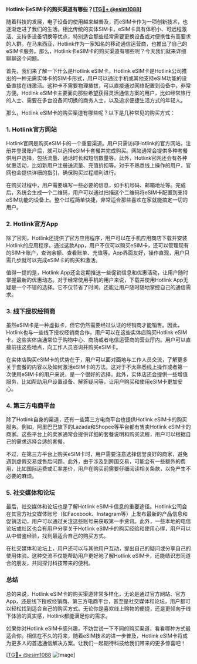 **Hotlink卡eSIM卡的购买渠道有哪些？[[TG💪+ @esim1088](https://t.me/s/esim1088)]**

随着科技的发展，电子设备的使用越来越普及，而eSIM卡作为一项创新技术，也逐渐走进了我们的生活。相比传统的实体SIM卡，eSIM卡具有体积小、可远程激活、支持多设备切换等优点，特别适合那些经常需要更换设备或对便携性有高要求的人群。在马来西亚，Hotlink作为一家知名的移动通信运营商，也推出了自己的eSIM卡服务。那么，Hotlink卡eSIM卡的购买渠道有哪些呢？今天我们就来详细聊聊这个问题。

首先，我们来了解一下什么是Hotlink eSIM卡。Hotlink eSIM卡是Hotlink公司推出的一种无需实体卡的SIM卡形式，用户可以通过手机或其他支持eSIM功能的设备直接在线激活。这种卡不需要物理插拔，可以直接通过网络配置到设备中，非常方便。Hotlink eSIM卡主要面向那些希望获得灵活通信方案的用户，比如经常旅行的人士、需要在多台设备间切换的商务人士，以及追求便捷生活方式的年轻人。

那么，Hotlink eSIM卡的购买渠道有哪些呢？以下是几种常见的购买方式：

### 1. Hotlink官方网站

Hotlink官网是购买eSIM卡的一个重要渠道。用户只需访问Hotlink的官方网站，注册并登录账户后，就可以选择eSIM卡套餐并完成购买。网站通常会提供多种套餐供用户选择，包括流量、通话时长和短信数量等。此外，Hotlink官网还会有各种优惠活动，比如新用户注册送流量、充值折扣等。对于不熟悉线上操作的用户，官网也会提供详细的指引，确保购买过程顺利进行。

在购买过程中，用户需要填写一些必要的信息，如手机号码、邮箱地址等。完成后，系统会生成一个二维码，用户可以通过扫描这个二维码将eSIM卡配置到支持eSIM功能的设备上。整个过程简单快捷，非常适合那些喜欢在家就能搞定一切的用户。

### 2. Hotlink官方App

除了官网，Hotlink还提供了官方应用程序，用户可以在手机应用商店下载并安装Hotlink的应用程序。通过这款App，用户不仅可以购买eSIM卡，还可以管理现有的SIM卡账户，查询余额、查看账单、充值等。App界面友好，操作直观，用户只需几步就可以完成eSIM卡的购买和激活。

值得一提的是，Hotlink App还会定期推送一些促销信息和优惠活动，让用户随时掌握最新的优惠动态。对于经常使用手机的用户来说，下载并使用Hotlink App无疑是一个不错的选择。它不仅节省了时间，还能让用户随时随地掌控自己的通信需求。

### 3. 线下授权经销商

虽然eSIM卡是一种虚拟卡，但它仍然需要经过认证的经销商才能销售。因此，Hotlink也与一些线下授权经销商合作，用户可以在这些实体店购买Hotlink eSIM卡。这些实体店通常位于购物中心、商场或者电信运营商的营业厅内。用户可以直接前往这些地点，向工作人员咨询并购买eSIM卡。

在实体店购买eSIM卡的优势在于，用户可以面对面地与工作人员交流，了解更多关于套餐的内容以及如何激活eSIM卡的方法。这对于不太熟悉线上操作或者第一次使用eSIM卡的用户来说，是一个很好的选择。此外，实体店还会提供一些增值服务，比如帮助用户设置设备、解答疑问等，让用户购买和使用eSIM卡更加安心。

### 4. 第三方电商平台

除了Hotlink自身的渠道，还有一些第三方电商平台也提供Hotlink eSIM卡的购买服务。例如，阿里巴巴旗下的Lazada和Shopee等平台都有售卖Hotlink eSIM卡的商家。这些平台上的卖家通常会提供详细的套餐说明和购买流程，用户可以根据自己的需求选择合适的套餐。

不过，在第三方平台上购买eSIM卡时，用户需要注意选择信誉良好的商家，避免遇到虚假交易或售后问题。此外，由于涉及到跨国交易，可能会有一些额外的费用，比如国际运费或汇率差价，用户在购买前需要仔细阅读相关条款，以免产生不必要的麻烦。

### 5. 社交媒体和论坛

最后，社交媒体和论坛也是了解Hotlink eSIM卡信息的重要途径。Hotlink公司会在其官方社交媒体账号（如Facebook、Instagram等）上发布最新的产品信息和促销活动，用户可以通过关注这些账号来获取第一手资讯。此外，一些本地的电信论坛或社区也会有用户分享关于Hotlink eSIM卡的购买经验和使用心得，用户可以从中借鉴经验，找到最适合自己的购买方式。

在社交媒体和论坛上，用户还可以与其他用户互动，提出自己的疑问或分享自己的使用体验。这种交流不仅能帮助用户更好地了解Hotlink eSIM卡，还能结识志同道合的朋友，共同探讨科技带来的便利。

### 总结

总的来说，Hotlink eSIM卡的购买渠道非常多样化，无论是通过官方网站、官方App，还是线下授权经销商、第三方电商平台，甚至是社交媒体和论坛，用户都可以轻松找到适合自己的购买方式。无论你是喜欢线上购物的便捷，还是更倾向于线下体验的真实感，Hotlink都能满足你的需求。

如果你对Hotlink eSIM卡感兴趣，不妨尝试一下不同的购买渠道，看看哪种方式最适合你。相信在不久的将来，随着eSIM技术的进一步普及，Hotlink eSIM卡将成为更多人的首选通信解决方案。让我们一起期待科技给我们带来的更多惊喜吧！

[[TG💪+ @esim1088](https://t.me/s/esim1088) ![Image](https://i.postimg.cc/4NQfJmqS/Snipaste-2025-05-13-00-14-12.png)]